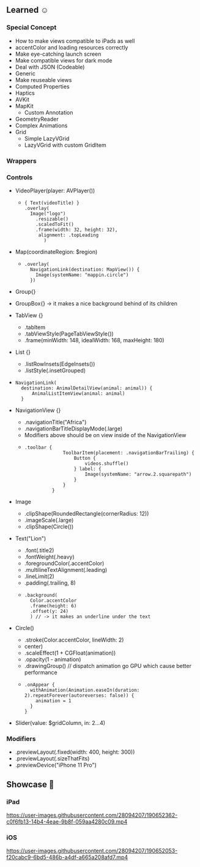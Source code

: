 ## Learned ☺️

### Special Concept
* How to make views compatible to iPads as well
* accentColor and loading resources correctly
* Make eye-catching launch screen
* Make compatible views for dark mode
* Deal with JSON (Codeable)
* Generic
* Make reuseable views
* Computed Properties
* Haptics
* AVKit
* MapKit
  * Custom Annotation
* GeometryReader
* Complex Animations
* Grid
  * Simple LazyVGrid
  * LazyVGrid with custom GridItem
### Wrappers

### Controls
* VideoPlayer(player: AVPlayer())
  * ```
    { Text(videoTitle) }
    .overlay(
      Image("logo")
        .resizable()
        .scaledToFit()
        .frame(width: 32, height: 32),
         alignment: .topLeading
           )
    ```
* Map(coordinateRegion: $region)
  * ```
    .overlay(
      NavigationLink(destination: MapView()) {
        Image(systemName: "mappin.circle")
      })
      ```
* Group{}
* GroupBox{} -> it makes a nice background behind of its children
* TabView {}
  * .tabItem
  * .tabViewStyle(PageTabViewStyle())
  * .frame(minWidth: 148, idealWidth: 168, maxHeight: 180)

* List {}
  * .listRowInsets(EdgeInsets())
  * .listStyle(.insetGrouped)
* ``` 
  NavigationLink(
    destination: AnimalDetailView(animal: animal)) {
        AnimalListItemView(animal: animal)
    }
  ```

* NavigationView {}
  * .navigationTitle("Africa")
  * .navigationBarTitleDisplayMode(.large)
  * Modifiers above should be on view inside of the NavigationView
  * ```
    .toolbar {
                  ToolbarItem(placement: .navigationBarTrailing) {
                      Button {
                          videos.shuffle()
                      } label: {
                          Image(systemName: "arrow.2.squarepath")
                      }
                  }
              }
    ```
* Image
  * .clipShape(RoundedRectangle(cornerRadius: 12))
  * .imageScale(.large)
  * .clipShape(Circle())

* Text("Lion")
  * .font(.title2)
  * .fontWeight(.heavy)
  * .foregroundColor(.accentColor)
  * .multilineTextAlignment(.leading)
  * .lineLimit(2)
  * .padding(.trailing, 8)
  * ``` 
    .background(
      Color.accentColor
      .frame(height: 6)
      .offset(y: 24)
      ) // -> it makes an underline under the text
    ```


* Circle()
  * .stroke(Color.accentColor, lineWidth: 2)
  * center)
  * .scaleEffect(1 + CGFloat(animation))
  * .opacity(1 - animation)
  * .drawingGroup() // dispatch animation go GPU which cause better performance
  * ```
    .onAppear {
      withAnimation(Animation.easeIn(duration: 2).repeatForever(autoreverses: false)) {
        animation = 1
      }
    }
    ```
* Slider(value: $gridColumn, in: 2...4)
### Modifiers

* .previewLayout(.fixed(width: 400, height: 300))
* .previewLayout(.sizeThatFits)
* .previewDevice("iPhone 11 Pro")

## Showcase 📱

### iPad
https://user-images.githubusercontent.com/28094207/190652362-c0f6fb13-14b4-4eae-9b8f-059aa4280c09.mp4

### iOS
https://user-images.githubusercontent.com/28094207/190652053-f20cabc9-6bd5-486b-a4df-a665a208afd7.mp4

